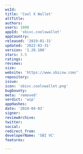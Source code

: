 ```yaml
---
wsId: 
title: 'Cool X Wallet'
altTitle: 
authors: 
users: 1000
appId: 'sbivc.coolxwallet'
appCountry: 
released: '2019-01-31'
updated: '2022-03-31'
version: '1.28.100'
stars: 3.5
ratings: 
reviews: 
size: 
website: 'https://www.sbicxw.com/'
repository: 
issue: 
icon: 'sbivc.coolxwallet.png'
bugbounty: 
meta: 'removed'
verdict: 'wip'
appHashes: 
date: '2024-04-03'
signer: 
reviewArchive: 
twitter: 
social: 
redirect_from: 
developerName: 'SBI VC'
features: 

---
```


